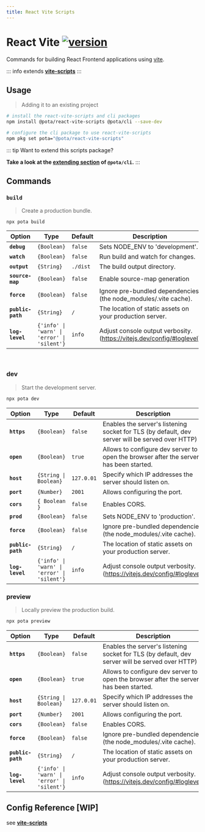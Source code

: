```yaml
---
title: React Vite Scripts
---
```


# React Vite [![version](https://img.shields.io/npm/v/@pota/react-vite-scripts.svg?label=%20)](https://npmjs.org/package/@pota/react-vite-scripts)

Commands for building React Frontend applications using [vite](https://github.com/vitejs/vite).

::: info
extends **[vite-scripts](/scripts/vite)**
:::

## Usage

> Adding it to an existing project

```bash
# install the react-vite-scripts and cli packages
npm install @pota/react-vite-scripts @pota/cli --save-dev

# configure the cli package to use react-vite-scripts
npm pkg set pota="@pota/react-vite-scripts"
```

::: tip
Want to extend this scripts package?

**Take a look at the [extending section](https://github.com/mediamonks/pota/blob/main/core/cli/docs/extending.md) of `@pota/cli`.**
:::

## Commands

### `build`

> Create a production bundle.

```bash
npx pota build
```


| Option            | Type                                        | Default  | Description                                                            |
| ----------------- | ------------------------------------------- | -------- | ---------------------------------------------------------------------- |
| **`debug`**       | `{Boolean}`                                 | `false`  | Sets NODE_ENV to 'development'.                                        |
| **`watch`**       | `{Boolean}`                                 | `false`  | Run build and watch for changes.                                       |
| **`output`**      | `{String}`                                  | `./dist` | The build output directory.                                            |
| **`source-map`**  | `{Boolean}`                                 | `false`  | Enable source-map generation                                           |
| **`force`**       | `{Boolean}`                                 | `false`  | Ignore pre-bundled dependencies (the node_modules/.vite cache).        |
| **`public-path`** | `{String}`                                  | `/`      | The location of static assets on your production server.               |
| **`log-level`**   | `{'info' \| 'warn' \| 'error' \| 'silent'}` | `info`   | Adjust console output verbosity. (https://vitejs.dev/config/#loglevel) |

<br />

### dev

> Start the development server.

```bash
npx pota dev
```

| Option            | Type                                        | Default    | Description                                                                                     |
| ----------------- | ------------------------------------------- | ---------- | ----------------------------------------------------------------------------------------------- |
| **`https`**       | `{Boolean}`                                 | `false`    | Enables the server's listening socket for TLS (by default, dev server will be served over HTTP) |
| **`open`**        | `{Boolean}`                                 | `true`     | Allows to configure dev server to open the browser after the server has been started.           |
| **`host`**        | `{String \| Boolean}`                       | `127.0.01` | Specify which IP addresses the server should listen on.                                         |
| **`port`**        | `{Number}`                                  | `2001`     | Allows configuring the port.                                                                    |
| **`cors`**        | `{ Boolean }`                               | `false`    | Enables CORS.                                                                                   |
| **`prod`**        | `{Boolean}`                                 | `false`    | Sets NODE_ENV to 'production'.                                                                  |
| **`force`**       | `{Boolean}`                                 | `false`    | Ignore pre-bundled dependencies (the node_modules/.vite cache).                                 |
| **`public-path`** | `{String}`                                  | `/`        | The location of static assets on your production server.                                        |
| **`log-level`**   | `{'info' \| 'warn' \| 'error' \| 'silent'}` | `info`     | Adjust console output verbosity. (https://vitejs.dev/config/#loglevel)                          |

### preview

> Locally preview the production build.

```bash
npx pota preview
```

| Option            | Type                                        | Default    | Description                                                                                     |
| ----------------- | ------------------------------------------- | ---------- | ----------------------------------------------------------------------------------------------- |
| **`https`**       | `{Boolean}`                                 | `false`    | Enables the server's listening socket for TLS (by default, dev server will be served over HTTP) |
| **`open`**        | `{Boolean}`                                 | `true`     | Allows to configure dev server to open the browser after the server has been started.           |
| **`host`**        | `{String \| Boolean}`                       | `127.0.01` | Specify which IP addresses the server should listen on.                                         |
| **`port`**        | `{Number}`                                  | `2001`     | Allows configuring the port.                                                                    |
| **`cors`**        | `{Boolean}`                                 | `false`    | Enables CORS.                                                                                   |
| **`force`**       | `{Boolean}`                                 | `false`    | Ignore pre-bundled dependencies (the node_modules/.vite cache).                                 |
| **`public-path`** | `{String}`                                  | `/`        | The location of static assets on your production server.                                        |
| **`log-level`**   | `{'info' \| 'warn' \| 'error' \| 'silent'}` | `info`     | Adjust console output verbosity. (https://vitejs.dev/config/#loglevel)                          |

## Config Reference [WIP]
see **[vite-scripts](/scripts/vite#config-reference-wip)**
